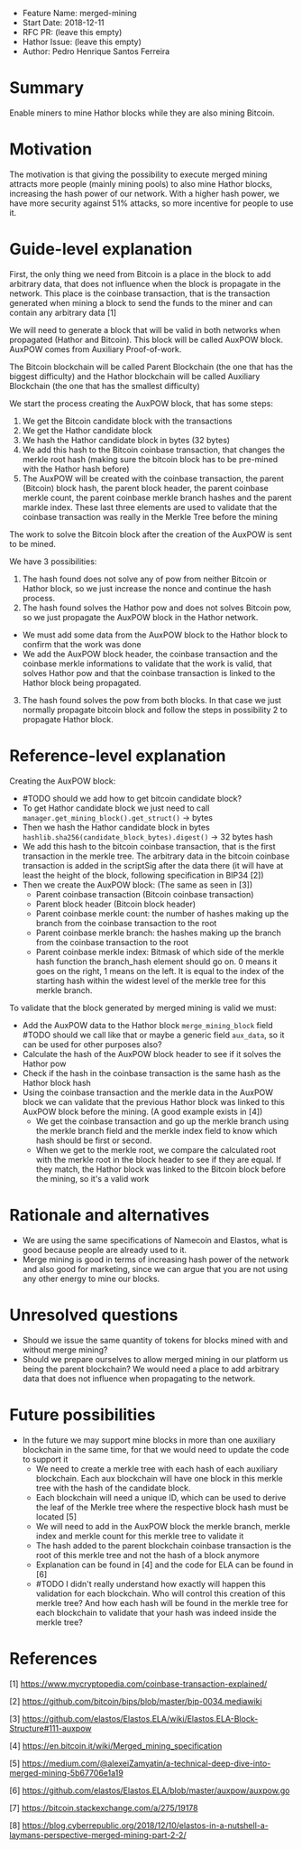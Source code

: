 - Feature Name: merged-mining
- Start Date: 2018-12-11
- RFC PR: (leave this empty)
- Hathor Issue: (leave this empty)
- Author: Pedro Henrique Santos Ferreira

# Summary
[summary]: #summary

Enable miners to mine Hathor blocks while they are also mining Bitcoin.

# Motivation
[motivation]: #motivation

The motivation is that giving the possibility to execute merged mining attracts more people (mainly mining pools) to also mine Hathor blocks, increasing the hash power of our network. With a higher hash power, we have more security against 51% attacks, so more incentive for people to use it.

# Guide-level explanation
[guide-level-explanation]: #guide-level-explanation

First, the only thing we need from Bitcoin is a place in the block to add arbitrary data, that does not influence when the block is propagate in the network. This place is the coinbase transaction, that is the transaction generated when mining a block to send the funds to the miner and can contain any arbitrary data [1]

We will need to generate a block that will be valid in both networks when propagated (Hathor and Bitcoin). This block will be called AuxPOW block. AuxPOW comes from Auxiliary Proof-of-work.

The Bitcoin blockchain will be called Parent Blockchain (the one that has the biggest difficulty) and the Hathor blockchain will be called Auxiliary Blockchain (the one that has the smallest difficulty)

We start the process creating the AuxPOW block, that has some steps:

1. We get the Bitcoin candidate block with the transactions
2. We get the Hathor candidate block
3. We hash the Hathor candidate block in bytes (32 bytes)
4. We add this hash to the Bitcoin coinbase transaction, that changes the merkle root hash (making sure the bitcoin block has to be pre-mined with the Hathor hash before)
5. The AuxPOW will be created with the coinbase transaction, the parent (Bitcoin) block hash, the parent block header, the parent coinbase merkle count, the parent coinbase merkle branch hashes and the parent markle index. These last three elements are used to validate that the coinbase transaction was really in the Merkle Tree before the mining

The work to solve the Bitcoin block after the creation of the AuxPOW is sent to be mined.

We have 3 possibilities:

1. The hash found does not solve any of pow from neither Bitcoin or Hathor block, so we just increase the nonce and continue the hash process.
2. The hash found solves the Hathor pow and does not solves Bitcoin pow, so we just propagate the AuxPOW block in the Hathor network.
  - We must add some data from the AuxPOW block to the Hathor block to confirm that the work was done
  - We add the AuxPOW block header, the coinbase transaction and the coinbase merkle informations to validate that the work is valid, that solves Hathor pow and that the coinbase transaction is linked to the Hathor block being propagated.
3. The hash found solves the pow from both blocks. In that case we just normally propagate bitcoin block and follow the steps in possibility 2 to propagate Hathor block.


# Reference-level explanation
[reference-level-explanation]: #reference-level-explanation

Creating the AuxPOW block:
  - #TODO should we add how to get bitcoin candidate block?
  - To get Hathor candidate block we just need to call `manager.get_mining_block().get_struct()` -> bytes
  - Then we hash the Hathor candidate block in bytes `hashlib.sha256(candidate_block_bytes).digest()` -> 32 bytes hash
  - We add this hash to the bitcoin coinbase transaction, that is the first transaction in the merkle tree. The arbitrary data in the bitcoin coinbase transaction is added in the scriptSig after the data there (it will have at least the height of the block, following specification in BIP34 [2])
  - Then we create the AuxPOW block: (The same as seen in [3])
    - Parent coinbase transaction (Bitcoin coinbase transaction)
    - Parent block header (Bitcoin block header)
    - Parent coinbase merkle count: the number of hashes making up the branch from the coinbase transaction to the root
    - Parent coinbase merkle branch: the hashes making up the branch from the coinbase transaction to the root
    - Parent coinbase merkle index: Bitmask of which side of the merkle hash function the branch_hash element should go on. 0 means it goes on the right, 1 means on the left. It is equal to the index of the starting hash within the widest level of the merkle tree for this merkle branch.


To validate that the block generated by merged mining is valid we must:
  - Add the AuxPOW data to the Hathor block `merge_mining_block` field #TODO should we call like that or maybe a generic field `aux_data`, so it can be used for other purposes also?
  - Calculate the hash of the AuxPOW block header to see if it solves the Hathor pow
  - Check if the hash in the coinbase transaction is the same hash as the Hathor block hash
  - Using the coinbase transaction and the merkle data in the AuxPOW block we can validate that the previous Hathor block was linked to this AuxPOW block before the mining. (A good example exists in [4])
    - We get the coinbase transaction and go up the merkle branch using the merkle branch field and the merkle index field to know which hash should be first or second.
    - When we get to the merkle root, we compare the calculated root with the merkle root in the block header to see if they are equal. If they match, the Hathor block was linked to the Bitcoin block before the mining, so it's a valid work


# Rationale and alternatives
[rationale-and-alternatives]: #rationale-and-alternatives

- We are using the same specifications of Namecoin and Elastos, what is good because people are already used to it.
- Merge mining is good in terms of increasing hash power of the network and also good for marketing, since we can argue that you are not using any other energy to mine our blocks.

# Unresolved questions
[unresolved-questions]: #unresolved-questions

- Should we issue the same quantity of tokens for blocks mined with and without merge mining?
- Should we prepare ourselves to allow merged mining in our platform us being the parent blockchain? We would need a place to add arbitrary data that does not influence when propagating to the network.

# Future possibilities
[future-possibilities]: #future-possibilities

- In the future we may support mine blocks in more than one auxiliary blockchain in the same time, for that we would need to update the code to support it
  - We need to create a merkle tree with each hash of each auxiliary blockchain. Each aux blockchain will have one block in this merkle tree with the hash of the candidate block.
  - Each blockchain will need a unique ID, which can be used to derive the leaf of the Merkle tree where the respective block hash must be located [5]
  - We will need to add in the AuxPOW block the merkle branch, merkle index and merkle count for this merkle tree to validate it
  - The hash added to the parent blockchain coinbase transaction is the root of this merkle tree and not the hash of a block anymore
  - Explanation can be found in [4] and the code for ELA can be found in [6]
  - #TODO I didn't really understand how exactly will happen this validation for each blockchain. Who will control this creation of this merkle tree? And how each hash will be found in the merkle tree for each blockchain to validate that your hash was indeed inside the merkle tree?

# References
[references]: #references

[1] https://www.mycryptopedia.com/coinbase-transaction-explained/

[2] https://github.com/bitcoin/bips/blob/master/bip-0034.mediawiki

[3] https://github.com/elastos/Elastos.ELA/wiki/Elastos.ELA-Block-Structure#111-auxpow

[4] https://en.bitcoin.it/wiki/Merged_mining_specification

[5] https://medium.com/@alexeiZamyatin/a-technical-deep-dive-into-merged-mining-5b67706e1a19

[6] https://github.com/elastos/Elastos.ELA/blob/master/auxpow/auxpow.go

[7] https://bitcoin.stackexchange.com/a/275/19178

[8] https://blog.cyberrepublic.org/2018/12/10/elastos-in-a-nutshell-a-laymans-perspective-merged-mining-part-2-2/